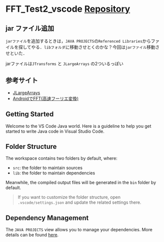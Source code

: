 # FFT_Test2_vscode [Repository](https://github.com/Nave-wata/android_test_projects/tree/main/FFT_Test2_vscode)

## jar ファイル追加

`jarファイル`を追加するときは，`JAVA PROJECTS`の`Referenced Libraries`からファイルを探してやる．`libフォルダ`に移動させとくのかな？今回は`jarファイル`移動させといた．

jarファイルは`JTransforms` と `JLargeArrays` の2ついるっぽい

## 参考サイト

- [JLargeArrays](https://github.com/carandraug/debian-libjlargearrays-java)
- [AndroidでFFT(高速フーリエ変換)](http://web-dou.com/android/fft.html)


## Getting Started

Welcome to the VS Code Java world. Here is a guideline to help you get started to write Java code in Visual Studio Code.

## Folder Structure

The workspace contains two folders by default, where:

- `src`: the folder to maintain sources
- `lib`: the folder to maintain dependencies

Meanwhile, the compiled output files will be generated in the `bin` folder by default.

> If you want to customize the folder structure, open `.vscode/settings.json` and update the related settings there.

## Dependency Management

The `JAVA PROJECTS` view allows you to manage your dependencies. More details can be found [here](https://github.com/microsoft/vscode-java-dependency#manage-dependencies).
